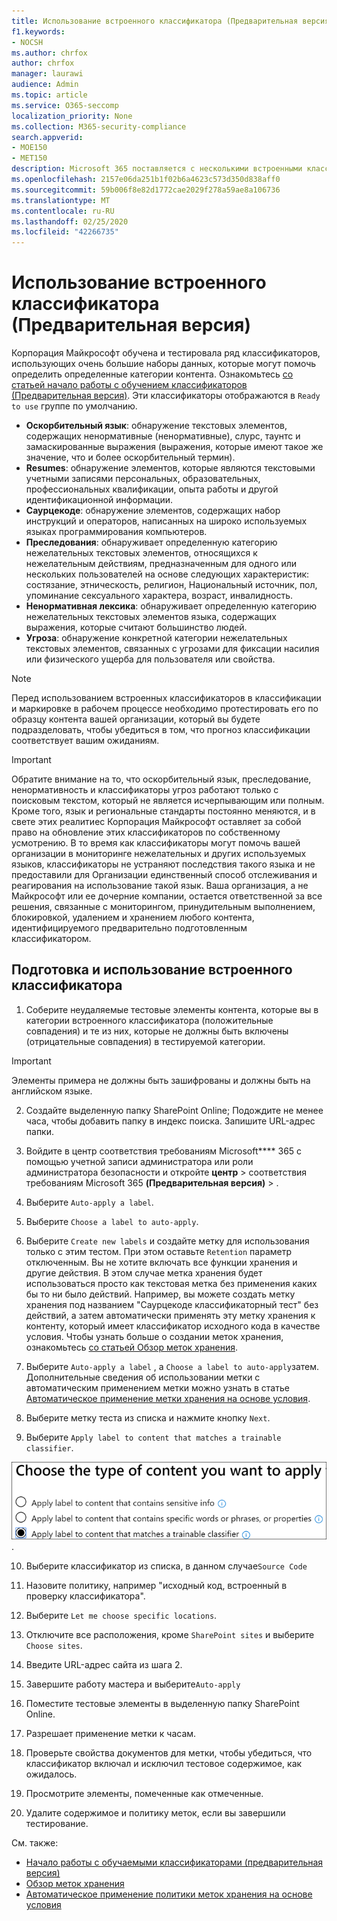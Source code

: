 ```yaml
---
title: Использование встроенного классификатора (Предварительная версия)
f1.keywords:
- NOCSH
ms.author: chrfox
author: chrfox
manager: laurawi
audience: Admin
ms.topic: article
ms.service: O365-seccomp
localization_priority: None
ms.collection: M365-security-compliance
search.appverid:
- MOE150
- MET150
description: Microsoft 365 поставляется с несколькими встроенными классификаторами, которые можно использовать для определения и маркировки контента в Организации. В этом разделе показано, как подготовиться к использованию этих классификаторов.
ms.openlocfilehash: 2157e06da251b1f02b6a4623c573d350d838aff0
ms.sourcegitcommit: 59b006f8e82d1772cae2029f278a59ae8a106736
ms.translationtype: MT
ms.contentlocale: ru-RU
ms.lasthandoff: 02/25/2020
ms.locfileid: "42266735"
---
```

# <a name="using-a-built-in-classifier-preview"></a>Использование встроенного классификатора (Предварительная версия)

Корпорация Майкрософт обучена и тестировала ряд классификаторов, использующих очень большие наборы данных, которые могут помочь определить определенные категории контента. Ознакомьтесь [со статьей начало работы с обучением классификаторов (Предварительная версия)](classifier-getting-started-with.md). Эти классификаторы отображаются в `Ready to use` группе по умолчанию.

- **Оскорбительный язык**: обнаружение текстовых элементов, содержащих ненормативные (ненормативные), слурс, таунтс и замаскированные выражения (выражения, которые имеют такое же значение, что и более оскорбительный термин).
- **Resumes**: обнаружение элементов, которые являются текстовыми учетными записями персональных, образовательных, профессиональных квалификации, опыта работы и другой идентификационной информации.
- **Саурцекоде**: обнаружение элементов, содержащих набор инструкций и операторов, написанных на широко используемых языках программирования компьютеров.
- **Преследования**: обнаруживает определенную категорию нежелательных текстовых элементов, относящихся к нежелательным действиям, предназначенным для одного или нескольких пользователей на основе следующих характеристик: состязание, этническость, религион, Национальный источник, пол, упоминание сексуального характера, возраст, инвалидность.
- **Ненормативная лексика**: обнаруживает определенную категорию нежелательных текстовых элементов языка, содержащих выражения, которые считают большинство людей.
- **Угроза**: обнаружение конкретной категории нежелательных текстовых элементов, связанных с угрозами для фиксации насилия или физического ущерба для пользователя или свойства.

> [!NOTE]
> Перед использованием встроенных классификаторов в классификации и маркировке в рабочем процессе необходимо протестировать его по образцу контента вашей организации, который вы будете подразделовать, чтобы убедиться в том, что прогноз классификации соответствует вашим ожиданиям.

> [!IMPORTANT]
> Обратите внимание на то, что оскорбительный язык, преследование, ненормативность и классификаторы угроз работают только с поисковым текстом, который не является исчерпывающим или полным. Кроме того, язык и региональные стандарты постоянно меняются, и в свете этих реалитиес Корпорация Майкрософт оставляет за собой право на обновление этих классификаторов по собственному усмотрению. В то время как классификаторы могут помочь вашей организации в мониторинге нежелательных и других используемых языков, классификаторы не устраняют последствия такого языка и не предоставили для Организации единственный способ отслеживания и реагирования на использование такой язык. Ваша организация, а не Майкрософт или ее дочерние компании, остается ответственной за все решения, связанные с мониторингом, принудительным выполнением, блокировкой, удалением и хранением любого контента, идентифицируемого предварительно подготовленным классификатором.

## <a name="how-to-prepare-for-and-use-a-built-in-classifier"></a>Подготовка и использование встроенного классификатора

1. Соберите неудаляемые тестовые элементы контента, которые вы в категории встроенного классификатора (положительные совпадения) и те из них, которые не должны быть включены (отрицательные совпадения) в тестируемой категории.

> [!IMPORTANT]
> Элементы примера не должны быть зашифрованы и должны быть на английском языке.

2. Создайте выделенную папку SharePoint Online; Подождите не менее часа, чтобы добавить папку в индекс поиска. Запишите URL-адрес папки.

3. Войдите в центр соответствия требованиям Microsoft**** 365 с помощью учетной записи администратора или роли администратора безопасности и откройте **центр** > соответствия требованиям Microsoft 365 **(Предварительная версия)** > .

4. Выберите `Auto-apply a label`.

5. Выберите `Choose a label to auto-apply`.

6. Выберите `Create new labels` и создайте метку для использования только с этим тестом. При этом оставьте `Retention` параметр отключенным. Вы не хотите включать все функции хранения и другие действия. В этом случае метка хранения будет использоваться просто как текстовая метка без применения каких бы то ни было действий. Например, вы можете создать метку хранения под названием "Саурцекоде классификаторный тест" без действий, а затем автоматически применять эту метку хранения к контенту, который имеет классификатор исходного кода в качестве условия. Чтобы узнать больше о создании меток хранения, ознакомьтесь [со статьей Обзор меток хранения](labels.md).
  
7. Выберите `Auto-apply a label` , а `Choose a label to auto-apply`затем. Дополнительные сведения об использовании метки с автоматическим применением метки можно узнать в статье [Автоматическое применение метки хранения на основе условия](labels.md#applying-a-retention-label-automatically-based-on-conditions).

8. Выберите метку теста из списка и нажмите кнопку `Next`.

9. Выберите `Apply label to content that matches a trainable classifier`.

![Выбор классификатора в качестве условия](../media/classifier-pre-trained-apply-label-match-trainable-classifier.png).

10. Выберите классификатор из списка, в данном случае`Source Code`

11. Назовите политику, например "исходный код, встроенный в проверку классификатора".

12. Выберите `Let me choose specific locations`.

13. Отключите все расположения, кроме `SharePoint sites` и выберите `Choose sites`.

14. Введите URL-адрес сайта из шага 2.

15. Завершите работу мастера и выберите`Auto-apply`

16. Поместите тестовые элементы в выделенную папку SharePoint Online.

17. Разрешает применение метки к часам.

18. Проверьте свойства документов для метки, чтобы убедиться, что классификатор включал и исключил тестовое содержимое, как ожидалось.

19. Просмотрите элементы, помеченные как отмеченные.

20. Удалите содержимое и политику меток, если вы завершили тестирование.

См. также:

- [Начало работы с обучаемыми классификаторами (предварительная версия)](classifier-getting-started-with.md)
- [Обзор меток хранения](labels.md)
- [Автоматическое применение политики меток хранения на основе условия](labels.md#applying-a-retention-label-automatically-based-on-conditions)
